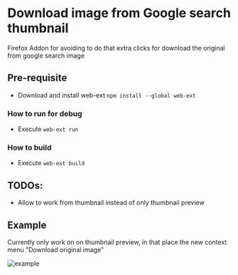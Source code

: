 # Download image from Google search thumbnail

Firefox Addon for avoiding to do that extra clicks for download the original from google search image

## Pre-requisite

- Download and install web-ext
 ``npm install --global web-ext``

### How to run for debug

- Execute 
```web-ext run```

### How to build

- Execute 
```web-ext build```


## TODOs:

- Allow to work from thumbnail instead of only thumbnail preview

## Example 

Currently only work on on thumbnail preview, in that place the new context menu "Download original image"

![example](./example.jpg)